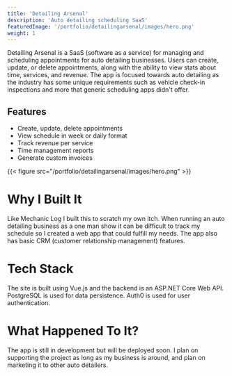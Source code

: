 ```yaml
---
title: 'Detailing Arsenal'
description: 'Auto detailing scheduling SaaS'
featuredImage: '/portfolio/detailingarsenal/images/hero.png'
weight: 1
---
```


Detailing Arsenal is a SaaS (software as a service) for managing and scheduling appointments for auto detailing businesses. Users can create, update, or delete appointments, along with the ability to view stats about time, services, and revenue. The app is focused towards auto detailing as the industry has some unique requirements such as vehicle check-in inspections and more that generic scheduling apps didn't offer.

## Features
- Create, update, delete appointments
- View schedule in week or daily format
- Track revenue per service
- Time management reports
- Generate custom invoices

{{< figure src="/portfolio/detailingarsenal/images/hero.png" >}}

# Why I Built It
Like Mechanic Log I built this to scratch my own itch. When running an auto detailing business as a one man show it can be difficult to track my schedule so I created a web app that could fulfill my needs. The app also has basic CRM (customer relationship management) features.

# Tech Stack
The site is built using Vue.js and the backend is an ASP.NET Core Web API. PostgreSQL is used for data persistence. Auth0 is used for user authentication.

# What Happened To It?
The app is still in development but will be deployed soon. I plan on supporting the project as long as my business is around, and plan on marketing it to other auto detailers.